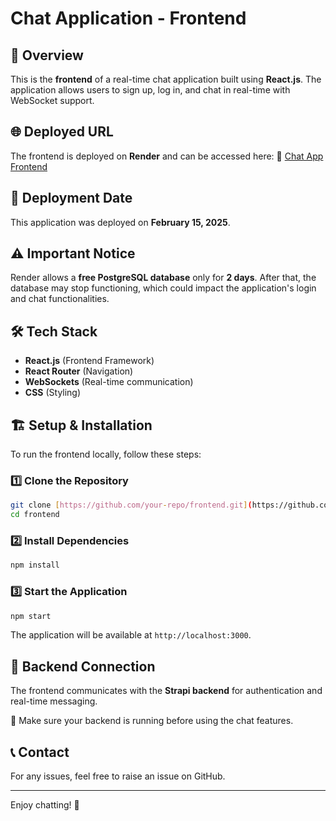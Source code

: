 # Chat Application - Frontend

## 🚀 Overview
This is the **frontend** of a real-time chat application built using **React.js**. The application allows users to sign up, log in, and chat in real-time with WebSocket support.

## 🌐 Deployed URL
The frontend is deployed on **Render** and can be accessed here:
🔗 [Chat App Frontend](https://chatingapp-frontend.onrender.com)

## 📅 Deployment Date
This application was deployed on **February 15, 2025**.

## ⚠️ Important Notice
Render allows a **free PostgreSQL database** only for **2 days**. After that, the database may stop functioning, which could impact the application's login and chat functionalities.

## 🛠️ Tech Stack
- **React.js** (Frontend Framework)
- **React Router** (Navigation)
- **WebSockets** (Real-time communication)
- **CSS** (Styling)

## 🏗️ Setup & Installation
To run the frontend locally, follow these steps:

### 1️⃣ Clone the Repository
```bash
git clone [https://github.com/your-repo/frontend.git](https://github.com/Hirenachhaada/chatingApp-frontend)
cd frontend
```

### 2️⃣ Install Dependencies
```bash
npm install
```

### 3️⃣ Start the Application
```bash
npm start
```

The application will be available at `http://localhost:3000`.

## 🔗 Backend Connection
The frontend communicates with the **Strapi backend** for authentication and real-time messaging.

📌 Make sure your backend is running before using the chat features.

## 📞 Contact
For any issues, feel free to raise an issue on GitHub.

---

Enjoy chatting! 🎉

